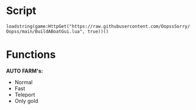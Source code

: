 # Script

```loadstring(game:HttpGet("https://raw.githubusercontent.com/OopssSorry/Oopss/main/BuildABoatGui.lua", true))()```
# Functions

**AUTO FARM's:**
- Normal
- Fast
- Teleport
- Only gold
